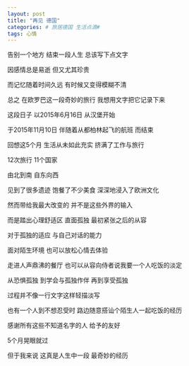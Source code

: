 ```yaml
---
layout: post
title: "再见 德国"
categories: # 旅居德国 生活点滴#
tags: 心情
---
```


告别一个地方 结束一段人生 总该写下点文字   

因感情总是易逝 但又尤其珍贵   
<!--more-->

而记忆随着时间久远 有时候又变得模糊不清   

总之 在欧罗巴这一段奇妙的旅行 我想用文字把它记录下来   

这段日子 以2015年6月16日 从汉堡开始   

于2015年11月10日 伴随着从都柏林起飞的航班 而结束   

回想这5个月 生活从未如此充实 挤满了工作与旅行   

12次旅行 11个国家  

由北到南 自东向西   

见到了很多遗迹 饱餐了不少美食 深深地浸入了欧洲文化   

然而带给我最大改变的 并不是这些外界的输入   

而是踏出心理舒适区 直面孤独 最初紧张之后的从容   

对于孤独的适应 与自己对话的能力   

面对陌生环境 也可以放松心情去体验   

走进人声鼎沸的餐厅 也可以从容向侍者说我要一个人吃饭的淡定   

从恐惧孤独 到学会与孤独作伴 再到享受孤独   

过程并不像一行文字这样轻描淡写   

也有一个人到不想忍受时 路边随意搭讪个陌生人一起吃饭的经历   

感谢所有这些不知道名字的人 给予的友好   

5个月晃眼就过   

但于我来说 这真是人生中一段 最奇妙的经历   